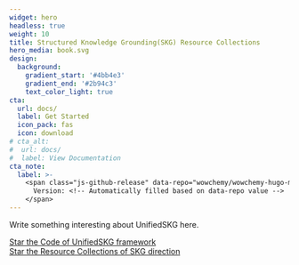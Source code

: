 ```yaml
---
widget: hero
headless: true
weight: 10
title: Structured Knowledge Grounding(SKG) Resource Collections
hero_media: book.svg
design:
  background:
    gradient_start: '#4bb4e3'
    gradient_end: '#2b94c3'
    text_color_light: true
cta:
  url: docs/
  label: Get Started
  icon_pack: fas
  icon: download
# cta_alt:
#  url: docs/
#  label: View Documentation
cta_note:
  label: >-
    <span class="js-github-release" data-repo="wowchemy/wowchemy-hugo-modules">
      Version: <!-- Automatically filled based on data-repo value -->
    </span>
---
```


Write something interesting about UnifiedSKG here.

<a class="github-button" href="https://github.com/hkunlp/unifiedskg" data-icon="octicon-star" data-size="large" data-show-count="true" aria-label="Star the Code of UnifiedSKG framework">Star the Code of UnifiedSKG framework</a><br><a class="github-button" href="https://github.com/timothyxxx/hugo-documentation-theme" data-icon="octicon-star" data-size="large" data-show-count="true" aria-label="Star the Resource Collections of SKG direction">Star the Resource Collections of SKG direction</a><script async defer src="https://buttons.github.io/buttons.js"></script>

